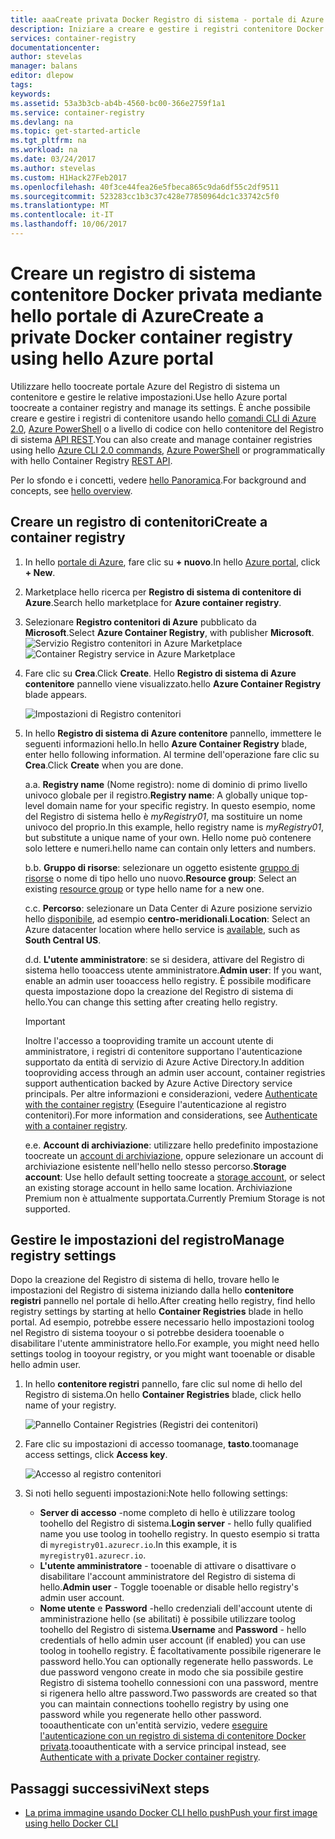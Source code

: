 ```yaml
---
title: aaaCreate privata Docker Registro di sistema - portale di Azure | Documenti Microsoft
description: Iniziare a creare e gestire i registri contenitore Docker privati con hello portale di Azure
services: container-registry
documentationcenter: 
author: stevelas
manager: balans
editor: dlepow
tags: 
keywords: 
ms.assetid: 53a3b3cb-ab4b-4560-bc00-366e2759f1a1
ms.service: container-registry
ms.devlang: na
ms.topic: get-started-article
ms.tgt_pltfrm: na
ms.workload: na
ms.date: 03/24/2017
ms.author: stevelas
ms.custom: H1Hack27Feb2017
ms.openlocfilehash: 40f3ce44fea26e5fbeca865c9da6df55c2df9511
ms.sourcegitcommit: 523283cc1b3c37c428e77850964dc1c33742c5f0
ms.translationtype: MT
ms.contentlocale: it-IT
ms.lasthandoff: 10/06/2017
---
```

# <a name="create-a-private-docker-container-registry-using-hello-azure-portal"></a><span data-ttu-id="71c11-103">Creare un registro di sistema contenitore Docker privata mediante hello portale di Azure</span><span class="sxs-lookup"><span data-stu-id="71c11-103">Create a private Docker container registry using hello Azure portal</span></span>
<span data-ttu-id="71c11-104">Utilizzare hello toocreate portale Azure del Registro di sistema un contenitore e gestire le relative impostazioni.</span><span class="sxs-lookup"><span data-stu-id="71c11-104">Use hello Azure portal toocreate a container registry and manage its settings.</span></span> <span data-ttu-id="71c11-105">È anche possibile creare e gestire i registri di contenitore usando hello [comandi CLI di Azure 2.0](container-registry-get-started-azure-cli.md), [Azure PowerShell](container-registry-get-started-powershell.md) o a livello di codice con hello contenitore del Registro di sistema [API REST](https://go.microsoft.com/fwlink/p/?linkid=834376).</span><span class="sxs-lookup"><span data-stu-id="71c11-105">You can also create and manage container registries using hello [Azure CLI 2.0 commands](container-registry-get-started-azure-cli.md), [Azure PowerShell](container-registry-get-started-powershell.md) or programmatically with hello Container Registry [REST API](https://go.microsoft.com/fwlink/p/?linkid=834376).</span></span>

<span data-ttu-id="71c11-106">Per lo sfondo e i concetti, vedere [hello Panoramica](container-registry-intro.md).</span><span class="sxs-lookup"><span data-stu-id="71c11-106">For background and concepts, see [hello overview](container-registry-intro.md).</span></span>

## <a name="create-a-container-registry"></a><span data-ttu-id="71c11-107">Creare un registro di contenitori</span><span class="sxs-lookup"><span data-stu-id="71c11-107">Create a container registry</span></span>
1. <span data-ttu-id="71c11-108">In hello [portale di Azure](https://portal.azure.com), fare clic su **+ nuovo**.</span><span class="sxs-lookup"><span data-stu-id="71c11-108">In hello [Azure portal](https://portal.azure.com), click **+ New**.</span></span>
2. <span data-ttu-id="71c11-109">Marketplace hello ricerca per **Registro di sistema di contenitore di Azure**.</span><span class="sxs-lookup"><span data-stu-id="71c11-109">Search hello marketplace for **Azure container registry**.</span></span>
3. <span data-ttu-id="71c11-110">Selezionare **Registro contenitori di Azure** pubblicato da **Microsoft**.</span><span class="sxs-lookup"><span data-stu-id="71c11-110">Select **Azure Container Registry**, with publisher **Microsoft**.</span></span>
    <span data-ttu-id="71c11-111">![Servizio Registro contenitori in Azure Marketplace](./media/container-registry-get-started-portal/container-registry-marketplace.png)</span><span class="sxs-lookup"><span data-stu-id="71c11-111">![Container Registry service in Azure Marketplace](./media/container-registry-get-started-portal/container-registry-marketplace.png)</span></span>
4. <span data-ttu-id="71c11-112">Fare clic su **Crea**.</span><span class="sxs-lookup"><span data-stu-id="71c11-112">Click **Create**.</span></span> <span data-ttu-id="71c11-113">Hello **Registro di sistema di Azure contenitore** pannello viene visualizzato.</span><span class="sxs-lookup"><span data-stu-id="71c11-113">hello **Azure Container Registry** blade appears.</span></span>

    ![Impostazioni di Registro contenitori](./media/container-registry-get-started-portal/container-registry-settings.png)
5. <span data-ttu-id="71c11-115">In hello **Registro di sistema di Azure contenitore** pannello, immettere le seguenti informazioni hello.</span><span class="sxs-lookup"><span data-stu-id="71c11-115">In hello **Azure Container Registry** blade, enter hello following information.</span></span> <span data-ttu-id="71c11-116">Al termine dell'operazione fare clic su **Crea**.</span><span class="sxs-lookup"><span data-stu-id="71c11-116">Click **Create** when you are done.</span></span>

    <span data-ttu-id="71c11-117">a.</span><span class="sxs-lookup"><span data-stu-id="71c11-117">a.</span></span> <span data-ttu-id="71c11-118">**Registry name** (Nome registro): nome di dominio di primo livello univoco globale per il registro.</span><span class="sxs-lookup"><span data-stu-id="71c11-118">**Registry name**: A globally unique top-level domain name for your specific registry.</span></span> <span data-ttu-id="71c11-119">In questo esempio, nome del Registro di sistema hello è *myRegistry01*, ma sostituire un nome univoco del proprio.</span><span class="sxs-lookup"><span data-stu-id="71c11-119">In this example, hello registry name is *myRegistry01*, but substitute a unique name of your own.</span></span> <span data-ttu-id="71c11-120">Hello nome può contenere solo lettere e numeri.</span><span class="sxs-lookup"><span data-stu-id="71c11-120">hello name can contain only letters and numbers.</span></span>

    <span data-ttu-id="71c11-121">b.</span><span class="sxs-lookup"><span data-stu-id="71c11-121">b.</span></span> <span data-ttu-id="71c11-122">**Gruppo di risorse**: selezionare un oggetto esistente [gruppo di risorse](../azure-resource-manager/resource-group-overview.md#resource-groups) o nome di tipo hello uno nuovo.</span><span class="sxs-lookup"><span data-stu-id="71c11-122">**Resource group**: Select an existing [resource group](../azure-resource-manager/resource-group-overview.md#resource-groups) or type hello name for a new one.</span></span>

    <span data-ttu-id="71c11-123">c.</span><span class="sxs-lookup"><span data-stu-id="71c11-123">c.</span></span> <span data-ttu-id="71c11-124">**Percorso**: selezionare un Data Center di Azure posizione servizio hello [disponibile](https://azure.microsoft.com/regions/services/), ad esempio **centro-meridionali**.</span><span class="sxs-lookup"><span data-stu-id="71c11-124">**Location**: Select an Azure datacenter location where hello service is [available](https://azure.microsoft.com/regions/services/), such as **South Central US**.</span></span>

    <span data-ttu-id="71c11-125">d.</span><span class="sxs-lookup"><span data-stu-id="71c11-125">d.</span></span> <span data-ttu-id="71c11-126">**L'utente amministratore**: se si desidera, attivare del Registro di sistema hello tooaccess utente amministratore.</span><span class="sxs-lookup"><span data-stu-id="71c11-126">**Admin user**: If you want, enable an admin user tooaccess hello registry.</span></span> <span data-ttu-id="71c11-127">È possibile modificare questa impostazione dopo la creazione del Registro di sistema di hello.</span><span class="sxs-lookup"><span data-stu-id="71c11-127">You can change this setting after creating hello registry.</span></span>

      > [!IMPORTANT]
      > <span data-ttu-id="71c11-128">Inoltre l'accesso a tooproviding tramite un account utente di amministratore, i registri di contenitore supportano l'autenticazione supportato da entità di servizio di Azure Active Directory.</span><span class="sxs-lookup"><span data-stu-id="71c11-128">In addition tooproviding access through an admin user account, container registries support authentication backed by Azure Active Directory service principals.</span></span> <span data-ttu-id="71c11-129">Per altre informazioni e considerazioni, vedere [Authenticate with the container registry](container-registry-authentication.md) (Eseguire l'autenticazione al registro contenitori).</span><span class="sxs-lookup"><span data-stu-id="71c11-129">For more information and considerations, see [Authenticate with a container registry](container-registry-authentication.md).</span></span>
      >

    <span data-ttu-id="71c11-130">e.</span><span class="sxs-lookup"><span data-stu-id="71c11-130">e.</span></span> <span data-ttu-id="71c11-131">**Account di archiviazione**: utilizzare hello predefinito impostazione toocreate un [account di archiviazione](../storage/common/storage-introduction.md), oppure selezionare un account di archiviazione esistente nell'hello nello stesso percorso.</span><span class="sxs-lookup"><span data-stu-id="71c11-131">**Storage account**: Use hello default setting toocreate a [storage account](../storage/common/storage-introduction.md), or select an existing storage account in hello same location.</span></span> <span data-ttu-id="71c11-132">Archiviazione Premium non è attualmente supportata.</span><span class="sxs-lookup"><span data-stu-id="71c11-132">Currently Premium Storage is not supported.</span></span>

## <a name="manage-registry-settings"></a><span data-ttu-id="71c11-133">Gestire le impostazioni del registro</span><span class="sxs-lookup"><span data-stu-id="71c11-133">Manage registry settings</span></span>
<span data-ttu-id="71c11-134">Dopo la creazione del Registro di sistema di hello, trovare hello le impostazioni del Registro di sistema iniziando dalla hello **contenitore registri** pannello nel portale di hello.</span><span class="sxs-lookup"><span data-stu-id="71c11-134">After creating hello registry, find hello registry settings by starting at hello **Container Registries** blade in hello portal.</span></span> <span data-ttu-id="71c11-135">Ad esempio, potrebbe essere necessario hello impostazioni toolog nel Registro di sistema tooyour o si potrebbe desidera tooenable o disabilitare l'utente amministratore hello.</span><span class="sxs-lookup"><span data-stu-id="71c11-135">For example, you might need hello settings toolog in tooyour registry, or you might want tooenable or disable hello admin user.</span></span>

1. <span data-ttu-id="71c11-136">In hello **contenitore registri** pannello, fare clic sul nome di hello del Registro di sistema.</span><span class="sxs-lookup"><span data-stu-id="71c11-136">On hello **Container Registries** blade, click hello name of your registry.</span></span>

    ![Pannello Container Registries (Registri dei contenitori)](./media/container-registry-get-started-portal/container-registry-blade.png)
2. <span data-ttu-id="71c11-138">Fare clic su impostazioni di accesso toomanage, **tasto**.</span><span class="sxs-lookup"><span data-stu-id="71c11-138">toomanage access settings, click **Access key**.</span></span>

    ![Accesso al registro contenitori](./media/container-registry-get-started-portal/container-registry-access.png)
3. <span data-ttu-id="71c11-140">Si noti hello seguenti impostazioni:</span><span class="sxs-lookup"><span data-stu-id="71c11-140">Note hello following settings:</span></span>

   * <span data-ttu-id="71c11-141">**Server di accesso** -nome completo di hello è utilizzare toolog toohello del Registro di sistema.</span><span class="sxs-lookup"><span data-stu-id="71c11-141">**Login server** - hello fully qualified name you use toolog in toohello registry.</span></span> <span data-ttu-id="71c11-142">In questo esempio si tratta di `myregistry01.azurecr.io`.</span><span class="sxs-lookup"><span data-stu-id="71c11-142">In this example, it is `myregistry01.azurecr.io`.</span></span>
   * <span data-ttu-id="71c11-143">**L'utente amministratore** - tooenable di attivare o disattivare o disabilitare l'account amministratore del Registro di sistema di hello.</span><span class="sxs-lookup"><span data-stu-id="71c11-143">**Admin user** - Toggle tooenable or disable hello registry's admin user account.</span></span>
   * <span data-ttu-id="71c11-144">**Nome utente** e **Password** -hello credenziali dell'account utente di amministrazione hello (se abilitati) è possibile utilizzare toolog toohello del Registro di sistema.</span><span class="sxs-lookup"><span data-stu-id="71c11-144">**Username** and **Password** - hello credentials of hello admin user account (if enabled) you can use toolog in toohello registry.</span></span> <span data-ttu-id="71c11-145">È facoltativamente possibile rigenerare le password hello.</span><span class="sxs-lookup"><span data-stu-id="71c11-145">You can optionally regenerate hello passwords.</span></span> <span data-ttu-id="71c11-146">Le due password vengono create in modo che sia possibile gestire Registro di sistema toohello connessioni con una password, mentre si rigenera hello altre password.</span><span class="sxs-lookup"><span data-stu-id="71c11-146">Two passwords are created so that you can maintain connections toohello registry by using one password while you regenerate hello other password.</span></span> <span data-ttu-id="71c11-147">tooauthenticate con un'entità servizio, vedere [eseguire l'autenticazione con un registro di sistema di contenitore Docker privata](container-registry-authentication.md).</span><span class="sxs-lookup"><span data-stu-id="71c11-147">tooauthenticate with a service principal instead, see [Authenticate with a private Docker container registry](container-registry-authentication.md).</span></span>

## <a name="next-steps"></a><span data-ttu-id="71c11-148">Passaggi successivi</span><span class="sxs-lookup"><span data-stu-id="71c11-148">Next steps</span></span>
* [<span data-ttu-id="71c11-149">La prima immagine usando Docker CLI hello push</span><span class="sxs-lookup"><span data-stu-id="71c11-149">Push your first image using hello Docker CLI</span></span>](container-registry-get-started-docker-cli.md)
